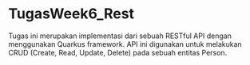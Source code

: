 # TugasWeek6_Rest
Tugas ini merupakan implementasi dari sebuah RESTful API dengan menggunakan Quarkus framework. API ini digunakan untuk melakukan CRUD (Create, Read, Update, Delete) pada sebuah entitas Person. 
